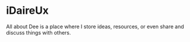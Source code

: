 # iDaireUx
All about Dee is
a place where I store ideas, resources, or even share and discuss things with others.
